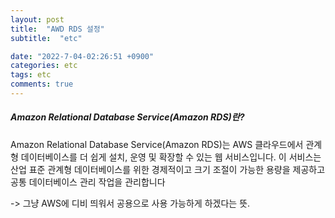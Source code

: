 ```yaml
---
layout: post
title:  "AWD RDS 설정"
subtitle:  "etc"

date: "2022-7-04-02:26:51 +0900"
categories: etc
tags: etc
comments: true
---
```



##### Amazon Relational Database Service(Amazon RDS)란?


Amazon Relational Database Service(Amazon RDS)는 AWS 클라우드에서 관계형 데이터베이스를 더 쉽게 설치, 운영 및 확장할 수 있는 웹 서비스입니다. 이 서비스는 산업 표준 관계형 데이터베이스를 위한 경제적이고 크기 조절이 가능한 용량을 제공하고 공통 데이터베이스 관리 작업을 관리합니다

-> 그냥 AWS에 디비 띄워서 공용으로 사용 가능하게 하겠다는 뜻.
